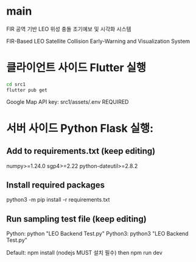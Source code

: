 # main
FIR 공역 기반 LEO 위성 충돌 조기예보 및 시각화 시스템

FIR-Based LEO Satellite Collision Early-Warning and Visualization System

# 클라이언트 사이드 Flutter 실행 

```bash
cd src1
flutter pub get
```
Google Map API key: src1/assets/.env REQUIRED

# 서버 사이드 Python Flask 실행:
## Add to requirements.txt (keep editing)
numpy>=1.24.0 
sgp4>=2.22 
python-dateutil>=2.8.2

## Install required packages
python3 -m pip install -r requirements.txt

## Run sampling test file (keep editing)
Python: python "LEO Backend Test.py" 
Python3: python3 "LEO Backend Test.py"

Default: npm install (nodejs MUST 설치 필수) then npm run dev
